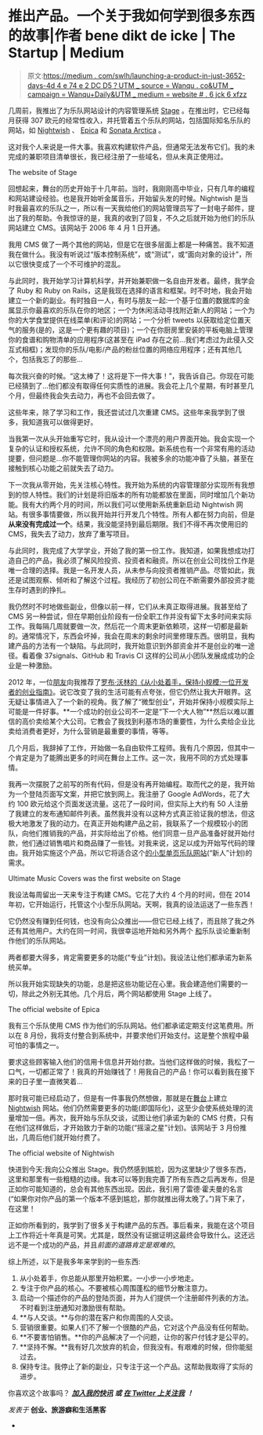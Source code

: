 # 推出产品。一个关于我如何学到很多东西的故事|作者 bene dikt de icke | The Startup | Medium

> 原文:[https://medium . com/swlh/launching-a-product-in-just-3652-days-4d 4 e 74 e 2 DC D5？UTM _ source = Wanqu . co&UTM _ campaign = Wanqu+Daily&UTM _ medium = website # . 6 jck 6 xfzz](https://medium.com/swlh/launching-a-product-in-just-3652-days-4d4e74e2dcd5?utm_source=wanqu.co&utm_campaign=Wanqu+Daily&utm_medium=website#.6jck6xfzz)

几周前，我推出了为乐队网站设计的内容管理系统 [Stage](http://stagecms.com/) 。在推出时，它已经每月获得 307 欧元的经常性收入，并托管着五个乐队的网站，包括国际知名乐队的网站，如 [Nightwish](http://nightwish.com/) 、 [Epica](http://epica.nl/) 和 [Sonata Arctica](http://sonataarctica.info/) 。

这对我个人来说是一件大事。我喜欢构建软件产品，但通常无法发布它们。我的未完成的兼职项目清单很长，我已经注册了一些域名，但从未真正使用过。



The website of Stage



回想起来，舞台的历史开始于十几年前。当时，我刚刚高中毕业，只有几年的编程和网站建设经验。也是我开始听金属音乐，开始留头发的时候。Nightwish 是当时我最喜欢的乐队之一，所以有一天我给他们的网站管理员写了一封电子邮件，提出了我的帮助。令我惊讶的是，我真的收到了回复，不久之后就开始为他们的乐队网站建立 CMS。该网站于 2006 年 4 月 1 日开通。

我用 CMS 做了一两个其他的网站，但是它在很多层面上都是一种痛苦。我不知道我在做什么。我没有听说过“版本控制系统”，或“测试”，或“面向对象的设计”，所以它很快变成了一个不可维护的混乱。

与此同时，我开始学习计算机科学，并开始兼职做一名自由开发者。最终，我学会了 Ruby 和 Ruby on Rails，这是我现在选择的语言和框架。时不时地，我会开始建立一个新的副业。有时独自一人，有时与朋友一起:一个基于位置的数据库的金属显示你最喜欢的乐队在你的地区；一个为休闲活动寻找附近新人的网站；一个为你的大学食堂提供在线菜单(和评论)的网站；一个分析 tweets 以获取给定位置天气的服务(是的，这是一个更有趣的项目)；一个在你厨房里安装的平板电脑上管理你的食谱和购物清单的应用程序(这甚至在 iPad 存在之前…我们考虑过为此侵入交互式相框)；发现你的乐队/电影/产品的粉丝位置的网络应用程序；还有其他几个，包括我忘了的那些…

每次我兴奋的时候。“这太棒了！这将是下一件大事！”，我告诉自己。你现在可能已经猜到了…他们都没有取得任何实质性的进展。我会花上几个星期，有时甚至几个月，但最终我会失去动力，再也不会回去做了。

这些年来，除了学习和工作，我还尝试过几次重建 CMS。这些年来我学到了很多，我知道我可以做得更好。

当我第一次从头开始重写它时，我从设计一个漂亮的用户界面开始。我会实现一个复杂的认证和授权系统，允许不同的角色和权限。新系统也有一个非常有用的活动提要，但问题是…你不能管理你网站的内容。我被多余的功能冲昏了头脑，甚至在接触到核心功能之前就失去了动力。

下一次我从零开始，先关注核心特性。我开始为系统的内容管理部分实现所有我想到的惊人特性。我们的计划是将旧版本的所有功能都放在里面，同时增加几个新功能。我有大约两个月的时间，所以我们可以使用新系统重新启动 Nightwish 网站。有很多事情要做，所以我开始并行开发几个特性。所有人都在努力向前，但是**从来没有完成过一个**。结果，我没能坚持到最后期限。我们不得不再次使用旧的 CMS，我失去了动力，放弃了重写项目。

与此同时，我完成了大学学业，开始了我的第一份工作。我知道，如果我想成功打造自己的产品，我必须了解风险投资、投资者和融资。所以在创业公司找份工作是唯一合理的选择。我是一名开发人员，从未参与向投资者推销产品。尽管如此，我还是试图观察、倾听和了解这个过程。我经历了初创公司在不断需要外部投资才能生存时遇到的挣扎。

我仍然时不时地做些副业，但像以前一样，它们从未真正取得进展。我甚至给了 CMS 另一种尝试，但在早期创业阶段有一份全职工作并没有留下太多时间来实际工作。我每隔几周就要做一次，然后花一个周末更新依赖项，这样一切都是最新的。通常情况下，东西会坏掉，我会在周末的剩余时间里修理东西。很明显，我构建产品的方法有一个缺陷。与此同时，我开始意识到外部资金并不是创业的唯一途径。看着像 37signals、GitHub 和 Travis CI 这样的公司从小团队发展成成功的企业是一种激励。

2012 年，一位[朋友](http://www.it-engelhardt.de/)向我推荐了[罗布·沃林的《从小处着手，保持小规模:一位开发者的创业指南》](http://www.startupbook.net/)。说它改变了我的生活可能有点夸张，但它仍然让我大开眼界。这无疑让事情进入了一个新的视角。我了解了“微型创业”，开始并保持小规模实际上可能是一件好事。**一个成功的创业公司不一定是“下一个大人物”**然后以难以置信的高价卖给某个大公司。它教会了我找到利基市场的重要性，为什么卖给企业比卖给消费者更好，为什么营销是最重要的事情，等等。

几个月后，我辞掉了工作，开始做一名自由软件工程师。我有几个原因，但其中一个肯定是为了能腾出更多的时间在舞台上工作。这一次，我用不同的方式处理事情。

我再一次摆脱了之前写的所有代码，但是没有再开始编程。取而代之的是，我开始为一个登陆页面写文案，并把它放到网上。我注册了 Google AdWords，花了大约 100 欧元给这个页面发送流量。这花了一段时间，但实际上大约有 50 人注册了我建立的发布通知邮件列表。虽然我并没有以这种方式真正验证我的想法，但这极大地激发了我的动力。在真正开始构建产品之前，我联系了一个规模较小的团队，向他们推销我的产品，并实际给出了价格。他们同意一旦产品准备好就开始付款，他们通过销售唱片和商品赚了一些钱。对我来说，这足以成为开始写代码的理由。我开始实施这个产品，所以它将适合这个[的小型单页乐队网站](http://ultimate-music-covers.com)(“新人”计划)的需求。



Ultimate Music Covers was the first website on Stage



我设法每周留出一天来专注于构建 CMS。它花了大约 4 个月的时间，但在 2014 年初，它开始运行，托管这个小型乐队网站。天啊，我真的设法运送了一些东西！

它仍然没有赚到任何钱，也没有向公众推出——但它已经上线了，而且除了我之外还有其他用户。大约在同一时间，我很幸运地开始和另外两个 [和](http://epica.nl)乐队谈论重新制作他们的乐队网站。

两者都要大得多，肯定需要更多的功能(“专业”计划)。我设法让他们都承诺为新系统买单。

所以我开始实现缺失的功能，总是把这些功能记在心里。我会建造他们需要的一切，除此之外别无其他。几个月后，两个网站都使用 Stage 上线了。



The official website of Epica



我有三个乐队使用 CMS 作为他们的乐队网站。他们都承诺定期支付这笔费用。所以在 8 月份，我将支付整合到系统中，并要求他们开始支付。这是整个旅程中最可怕的事情之一。

要求这些顾客输入他们的信用卡信息并开始付款。当他们这样做的时候，我松了一口气，一切都正常了！我真的开始赚钱了！用我自己的产品！你可以看到我在接下来的日子里一直微笑着…

那时我可能已经启动了，但是有一件事我仍然想做，那就是在[舞台](http://stagecms.com)上建立 [Nightwish](http://nightwish.com) 网站。他们仍然需要更多的功能(即国际化)，这至少会使系统处理的流量增加一倍。再次，我开始与乐队交谈，试图让他们承诺为新的 CMS 付费，只有在他们这样做后，才开始致力于新的功能(“摇滚之星”计划)。该网站于 3 月份推出，几周后他们就开始付费了。



The official website of Nightwish



快进到今天:我向公众推出 Stage。我仍然感到尴尬，因为这里缺少了很多东西，这里和那里有一些粗糙的边缘。我本可以等到我完善了所有东西之后再发布，但是正如你可能知道的，总会有其他东西出现。因此，我引用了雷德·霍夫曼的名言(“如果你对你产品的第一个版本不感到尴尬，那你就推出得太晚了。”)背下来了，在这里！

正如你所看到的，我学到了很多关于构建产品的东西。事后看来，我能在这个项目上工作将近十年真是可笑。尤其是，既然没有证据证明这最终会导致什么。这还远远不是一个成功的产品，并且*前面的道路肯定是艰难的*。

综上所述，以下是我多年来学到的一些东西:

1.  从小处着手，你总能从那里开始积累。一小步一小步地走。
2.  专注于你产品的核心。不要被核心周围蓬松的细节分散注意力。
3.  启动一个描述你的产品的登陆页面，并为人们提供一个注册邮件列表的方法。不时看到注册通知对激励很有帮助。
4.  **与人交谈。**与你的潜在客户和你周围的人交谈。
5.  营销很重要。如果人们不了解一个很酷的产品，它对这个产品没有任何帮助。
6.  **不要害怕销售。**你的产品解决了一个问题，让你的客户付钱才是公平的。
7.  **坚持不懈。**我有好几次放弃的机会，但我没有。有艰难的时候，但你能挺过去。
8.  保持专注。我停止了新的副业，只专注于这一个产品。这帮助我取得了实际的进步。

你喜欢这个故事吗？ [***加入我的快讯***](https://www.getdrip.com/forms/1016006/submissions/new) ***或*** [***在 Twitter 上关注我***](https://twitter.com/benediktdeicke) ***！***



*发表于* **创业、旅游癖和生活黑客**

-

